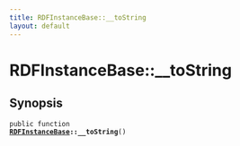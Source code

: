 ```yaml
---
title: RDFInstanceBase::__toString
layout: default
---
```


# RDFInstanceBase::__toString

## Synopsis

<code>public function <b><a href="RDFInstanceBase">RDFInstanceBase</a>::__toString</b>()</code>

